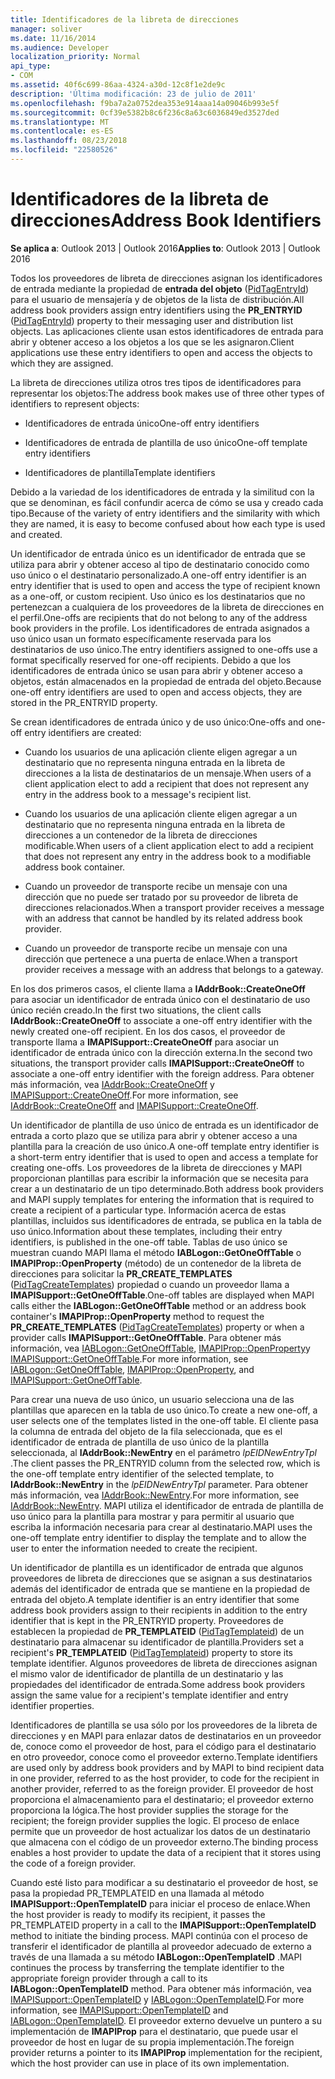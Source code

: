 ```yaml
---
title: Identificadores de la libreta de direcciones
manager: soliver
ms.date: 11/16/2014
ms.audience: Developer
localization_priority: Normal
api_type:
- COM
ms.assetid: 40f6c699-86aa-4324-a30d-12c8f1e2de9c
description: 'Última modificación: 23 de julio de 2011'
ms.openlocfilehash: f9ba7a2a0752dea353e914aaa14a09046b993e5f
ms.sourcegitcommit: 0cf39e5382b8c6f236c8a63c6036849ed3527ded
ms.translationtype: MT
ms.contentlocale: es-ES
ms.lasthandoff: 08/23/2018
ms.locfileid: "22580526"
---
```

# <a name="address-book-identifiers"></a><span data-ttu-id="5798b-103">Identificadores de la libreta de direcciones</span><span class="sxs-lookup"><span data-stu-id="5798b-103">Address Book Identifiers</span></span>

  
  
<span data-ttu-id="5798b-104">**Se aplica a**: Outlook 2013 | Outlook 2016</span><span class="sxs-lookup"><span data-stu-id="5798b-104">**Applies to**: Outlook 2013 | Outlook 2016</span></span> 
  
<span data-ttu-id="5798b-105">Todos los proveedores de libreta de direcciones asignan los identificadores de entrada mediante la propiedad de **entrada del objeto** ([PidTagEntryId](pidtagentryid-canonical-property.md)) para el usuario de mensajería y de objetos de la lista de distribución.</span><span class="sxs-lookup"><span data-stu-id="5798b-105">All address book providers assign entry identifiers using the **PR_ENTRYID** ([PidTagEntryId](pidtagentryid-canonical-property.md)) property to their messaging user and distribution list objects.</span></span> <span data-ttu-id="5798b-106">Las aplicaciones cliente usan estos identificadores de entrada para abrir y obtener acceso a los objetos a los que se les asignaron.</span><span class="sxs-lookup"><span data-stu-id="5798b-106">Client applications use these entry identifiers to open and access the objects to which they are assigned.</span></span>
  
<span data-ttu-id="5798b-107">La libreta de direcciones utiliza otros tres tipos de identificadores para representar los objetos:</span><span class="sxs-lookup"><span data-stu-id="5798b-107">The address book makes use of three other types of identifiers to represent objects:</span></span>
  
- <span data-ttu-id="5798b-108">Identificadores de entrada único</span><span class="sxs-lookup"><span data-stu-id="5798b-108">One-off entry identifiers</span></span>
    
- <span data-ttu-id="5798b-109">Identificadores de entrada de plantilla de uso único</span><span class="sxs-lookup"><span data-stu-id="5798b-109">One-off template entry identifiers</span></span>
    
- <span data-ttu-id="5798b-110">Identificadores de plantilla</span><span class="sxs-lookup"><span data-stu-id="5798b-110">Template identifiers</span></span>
    
<span data-ttu-id="5798b-111">Debido a la variedad de los identificadores de entrada y la similitud con la que se denominan, es fácil confundir acerca de cómo se usa y creado cada tipo.</span><span class="sxs-lookup"><span data-stu-id="5798b-111">Because of the variety of entry identifiers and the similarity with which they are named, it is easy to become confused about how each type is used and created.</span></span> 
  
<span data-ttu-id="5798b-112">Un identificador de entrada único es un identificador de entrada que se utiliza para abrir y obtener acceso al tipo de destinatario conocido como uso único o el destinatario personalizado.</span><span class="sxs-lookup"><span data-stu-id="5798b-112">A one-off entry identifier is an entry identifier that is used to open and access the type of recipient known as a one-off, or custom recipient.</span></span> <span data-ttu-id="5798b-113">Uso único es los destinatarios que no pertenezcan a cualquiera de los proveedores de la libreta de direcciones en el perfil.</span><span class="sxs-lookup"><span data-stu-id="5798b-113">One-offs are recipients that do not belong to any of the address book providers in the profile.</span></span> <span data-ttu-id="5798b-114">Los identificadores de entrada asignados a uso único usan un formato específicamente reservada para los destinatarios de uso único.</span><span class="sxs-lookup"><span data-stu-id="5798b-114">The entry identifiers assigned to one-offs use a format specifically reserved for one-off recipients.</span></span> <span data-ttu-id="5798b-115">Debido a que los identificadores de entrada único se usan para abrir y obtener acceso a objetos, están almacenados en la propiedad de entrada del objeto.</span><span class="sxs-lookup"><span data-stu-id="5798b-115">Because one-off entry identifiers are used to open and access objects, they are stored in the PR_ENTRYID property.</span></span>
  
<span data-ttu-id="5798b-116">Se crean identificadores de entrada único y de uso único:</span><span class="sxs-lookup"><span data-stu-id="5798b-116">One-offs and one-off entry identifiers are created:</span></span>
  
- <span data-ttu-id="5798b-117">Cuando los usuarios de una aplicación cliente eligen agregar a un destinatario que no representa ninguna entrada en la libreta de direcciones a la lista de destinatarios de un mensaje.</span><span class="sxs-lookup"><span data-stu-id="5798b-117">When users of a client application elect to add a recipient that does not represent any entry in the address book to a message's recipient list.</span></span>
    
- <span data-ttu-id="5798b-118">Cuando los usuarios de una aplicación cliente eligen agregar a un destinatario que no representa ninguna entrada en la libreta de direcciones a un contenedor de la libreta de direcciones modificable.</span><span class="sxs-lookup"><span data-stu-id="5798b-118">When users of a client application elect to add a recipient that does not represent any entry in the address book to a modifiable address book container.</span></span>
    
- <span data-ttu-id="5798b-119">Cuando un proveedor de transporte recibe un mensaje con una dirección que no puede ser tratado por su proveedor de libreta de direcciones relacionados.</span><span class="sxs-lookup"><span data-stu-id="5798b-119">When a transport provider receives a message with an address that cannot be handled by its related address book provider.</span></span>
    
- <span data-ttu-id="5798b-120">Cuando un proveedor de transporte recibe un mensaje con una dirección que pertenece a una puerta de enlace.</span><span class="sxs-lookup"><span data-stu-id="5798b-120">When a transport provider receives a message with an address that belongs to a gateway.</span></span>
    
<span data-ttu-id="5798b-121">En los dos primeros casos, el cliente llama a **IAddrBook::CreateOneOff** para asociar un identificador de entrada único con el destinatario de uso único recién creado.</span><span class="sxs-lookup"><span data-stu-id="5798b-121">In the first two situations, the client calls **IAddrBook::CreateOneOff** to associate a one-off entry identifier with the newly created one-off recipient.</span></span> <span data-ttu-id="5798b-122">En los dos casos, el proveedor de transporte llama a **IMAPISupport::CreateOneOff** para asociar un identificador de entrada único con la dirección externa.</span><span class="sxs-lookup"><span data-stu-id="5798b-122">In the second two situations, the transport provider calls **IMAPISupport::CreateOneOff** to associate a one-off entry identifier with the foreign address.</span></span> <span data-ttu-id="5798b-123">Para obtener más información, vea [IAddrBook::CreateOneOff](iaddrbook-createoneoff.md) y [IMAPISupport::CreateOneOff](imapisupport-createoneoff.md).</span><span class="sxs-lookup"><span data-stu-id="5798b-123">For more information, see [IAddrBook::CreateOneOff](iaddrbook-createoneoff.md) and [IMAPISupport::CreateOneOff](imapisupport-createoneoff.md).</span></span>
  
<span data-ttu-id="5798b-124">Un identificador de plantilla de uso único de entrada es un identificador de entrada a corto plazo que se utiliza para abrir y obtener acceso a una plantilla para la creación de uso único.</span><span class="sxs-lookup"><span data-stu-id="5798b-124">A one-off template entry identifier is a short-term entry identifier that is used to open and access a template for creating one-offs.</span></span> <span data-ttu-id="5798b-125">Los proveedores de la libreta de direcciones y MAPI proporcionan plantillas para escribir la información que se necesita para crear a un destinatario de un tipo determinado.</span><span class="sxs-lookup"><span data-stu-id="5798b-125">Both address book providers and MAPI supply templates for entering the information that is required to create a recipient of a particular type.</span></span> <span data-ttu-id="5798b-126">Información acerca de estas plantillas, incluidos sus identificadores de entrada, se publica en la tabla de uso único.</span><span class="sxs-lookup"><span data-stu-id="5798b-126">Information about these templates, including their entry identifiers, is published in the one-off table.</span></span> <span data-ttu-id="5798b-127">Tablas de uso único se muestran cuando MAPI llama el método **IABLogon::GetOneOffTable** o **IMAPIProp::OpenProperty** (método) de un contenedor de la libreta de direcciones para solicitar la **PR_CREATE_TEMPLATES** ([PidTagCreateTemplates](pidtagcreatetemplates-canonical-property.md)) propiedad o cuando un proveedor llama a **IMAPISupport::GetOneOffTable**.</span><span class="sxs-lookup"><span data-stu-id="5798b-127">One-off tables are displayed when MAPI calls either the **IABLogon::GetOneOffTable** method or an address book container's **IMAPIProp::OpenProperty** method to request the **PR_CREATE_TEMPLATES** ([PidTagCreateTemplates](pidtagcreatetemplates-canonical-property.md)) property or when a provider calls **IMAPISupport::GetOneOffTable**.</span></span> <span data-ttu-id="5798b-128">Para obtener más información, vea [IABLogon::GetOneOffTable](iablogon-getoneofftable.md), [IMAPIProp::OpenProperty](imapiprop-openproperty.md)y [IMAPISupport::GetOneOffTable](imapisupport-getoneofftable.md).</span><span class="sxs-lookup"><span data-stu-id="5798b-128">For more information, see [IABLogon::GetOneOffTable](iablogon-getoneofftable.md), [IMAPIProp::OpenProperty](imapiprop-openproperty.md), and [IMAPISupport::GetOneOffTable](imapisupport-getoneofftable.md).</span></span>
  
<span data-ttu-id="5798b-129">Para crear una nueva de uso único, un usuario selecciona una de las plantillas que aparecen en la tabla de uso único.</span><span class="sxs-lookup"><span data-stu-id="5798b-129">To create a new one-off, a user selects one of the templates listed in the one-off table.</span></span> <span data-ttu-id="5798b-130">El cliente pasa la columna de entrada del objeto de la fila seleccionada, que es el identificador de entrada de plantilla de uso único de la plantilla seleccionada, al **IAddrBook::NewEntry** en el parámetro _lpEIDNewEntryTpl_ .</span><span class="sxs-lookup"><span data-stu-id="5798b-130">The client passes the PR_ENTRYID column from the selected row, which is the one-off template entry identifier of the selected template, to **IAddrBook::NewEntry** in the  _lpEIDNewEntryTpl_ parameter.</span></span> <span data-ttu-id="5798b-131">Para obtener más información, vea [IAddrBook::NewEntry](iaddrbook-newentry.md).</span><span class="sxs-lookup"><span data-stu-id="5798b-131">For more information, see [IAddrBook::NewEntry](iaddrbook-newentry.md).</span></span> <span data-ttu-id="5798b-132">MAPI utiliza el identificador de entrada de plantilla de uso único para la plantilla para mostrar y para permitir al usuario que escriba la información necesaria para crear al destinatario.</span><span class="sxs-lookup"><span data-stu-id="5798b-132">MAPI uses the one-off template entry identifier to display the template and to allow the user to enter the information needed to create the recipient.</span></span> 
  
<span data-ttu-id="5798b-133">Un identificador de plantilla es un identificador de entrada que algunos proveedores de libreta de direcciones que se asignan a sus destinatarios además del identificador de entrada que se mantiene en la propiedad de entrada del objeto.</span><span class="sxs-lookup"><span data-stu-id="5798b-133">A template identifier is an entry identifier that some address book providers assign to their recipients in addition to the entry identifier that is kept in the PR_ENTRYID property.</span></span> <span data-ttu-id="5798b-134">Proveedores de establecen la propiedad de **PR_TEMPLATEID** ([PidTagTemplateid](pidtagtemplateid-canonical-property.md)) de un destinatario para almacenar su identificador de plantilla.</span><span class="sxs-lookup"><span data-stu-id="5798b-134">Providers set a recipient's **PR_TEMPLATEID** ([PidTagTemplateid](pidtagtemplateid-canonical-property.md)) property to store its template identifier.</span></span> <span data-ttu-id="5798b-135">Algunos proveedores de libreta de direcciones asignan el mismo valor de identificador de plantilla de un destinatario y las propiedades del identificador de entrada.</span><span class="sxs-lookup"><span data-stu-id="5798b-135">Some address book providers assign the same value for a recipient's template identifier and entry identifier properties.</span></span>
  
<span data-ttu-id="5798b-136">Identificadores de plantilla se usa sólo por los proveedores de la libreta de direcciones y en MAPI para enlazar datos de destinatarios en un proveedor de, conoce como el proveedor de host, para el código para el destinatario en otro proveedor, conoce como el proveedor externo.</span><span class="sxs-lookup"><span data-stu-id="5798b-136">Template identifiers are used only by address book providers and by MAPI to bind recipient data in one provider, referred to as the host provider, to code for the recipient in another provider, referred to as the foreign provider.</span></span> <span data-ttu-id="5798b-137">El proveedor de host proporciona el almacenamiento para el destinatario; el proveedor externo proporciona la lógica.</span><span class="sxs-lookup"><span data-stu-id="5798b-137">The host provider supplies the storage for the recipient; the foreign provider supplies the logic.</span></span> <span data-ttu-id="5798b-138">El proceso de enlace permite que un proveedor de host actualizar los datos de un destinatario que almacena con el código de un proveedor externo.</span><span class="sxs-lookup"><span data-stu-id="5798b-138">The binding process enables a host provider to update the data of a recipient that it stores using the code of a foreign provider.</span></span>
  
<span data-ttu-id="5798b-139">Cuando esté listo para modificar a su destinatario el proveedor de host, se pasa la propiedad PR_TEMPLATEID en una llamada al método **IMAPISupport::OpenTemplateID** para iniciar el proceso de enlace.</span><span class="sxs-lookup"><span data-stu-id="5798b-139">When the host provider is ready to modify its recipient, it passes the PR_TEMPLATEID property in a call to the **IMAPISupport::OpenTemplateID** method to initiate the binding process.</span></span> <span data-ttu-id="5798b-140">MAPI continúa con el proceso de transferir el identificador de plantilla al proveedor adecuado de externo a través de una llamada a su método **IABLogon::OpenTemplateID** .</span><span class="sxs-lookup"><span data-stu-id="5798b-140">MAPI continues the process by transferring the template identifier to the appropriate foreign provider through a call to its **IABLogon::OpenTemplateID** method.</span></span> <span data-ttu-id="5798b-141">Para obtener más información, vea [IMAPISupport::OpenTemplateID](imapisupport-opentemplateid.md) y [IABLogon::OpenTemplateID](iablogon-opentemplateid.md).</span><span class="sxs-lookup"><span data-stu-id="5798b-141">For more information, see [IMAPISupport::OpenTemplateID](imapisupport-opentemplateid.md) and [IABLogon::OpenTemplateID](iablogon-opentemplateid.md).</span></span> <span data-ttu-id="5798b-142">El proveedor externo devuelve un puntero a su implementación de **IMAPIProp** para el destinatario, que puede usar el proveedor de host en lugar de su propia implementación.</span><span class="sxs-lookup"><span data-stu-id="5798b-142">The foreign provider returns a pointer to its **IMAPIProp** implementation for the recipient, which the host provider can use in place of its own implementation.</span></span> 
  

